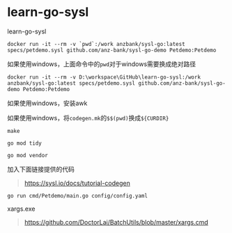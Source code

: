 # learn-go-sysl
learn-go-sysl

```shell
docker run -it --rm -v `pwd`:/work anzbank/sysl-go:latest specs/petdemo.sysl github.com/anz-bank/sysl-go-demo Petdemo:Petdemo
```
如果使用windows，上面命令中的`pwd`对于windows需要换成绝对路径
```shell
docker run -it --rm -v D:\workspace\GitHub\learn-go-sysl:/work anzbank/sysl-go:latest specs/petdemo.sysl github.com/anz-bank/sysl-go-demo Petdemo:Petdemo
```

如果使用windows，安装awk

如果使用windows，将`codegen.mk`的`$$(pwd)`换成`${CURDIR}`

`make`

`go mod tidy`

`go mod vendor`

加入下面链接提供的代码
> https://sysl.io/docs/tutorial-codegen

`go run cmd/Petdemo/main.go config/config.yaml`

xargs.exe
> https://github.com/DoctorLai/BatchUtils/blob/master/xargs.cmd
